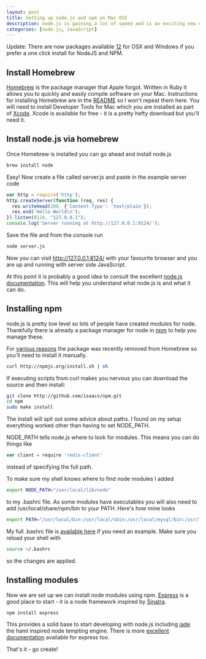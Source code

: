 ```yaml
--- 
layout: post
title: Setting up node.js and npm on Mac OSX
description: node.js is gaining a lot of speed and is an exciting new development framework. Here's a quick overview of how to get node.js working on OSX along with npm, the package manager for node. 
categories: [node.js, JavaScript]
---
```


Update: There are now packages available [12] for OSX and Windows if you prefer a one click install for NodeJS and NPM.

## Install Homebrew

[Homebrew][1] is the package manager that Apple forgot. Written in Ruby it allows you to quickly and easily compile software on your Mac. Instructions for installing Homebrew are in the [README][2] so I won't repeat them here. You will need to install Developer Tools for Mac which you are installed as part of [Xcode][3]. Xcode is available for free - it is a pretty hefty download but you'll need it.

## Install node.js via homebrew

Once Homebrew is installed you can go ahead and install node.js

``` bash 
brew install node
```

Easy! Now create a file called server.js and paste in the example server code

``` javascript 
var http = require('http');
http.createServer(function (req, res) {
  res.writeHead(200, {'Content-Type': 'text/plain'});
  res.end('Hello World\n');
}).listen(8124, "127.0.0.1");
console.log('Server running at http://127.0.0.1:8124/');
```

Save the file and from the console run

``` bash 
node server.js
```

Now you can visit http://127.0.0.1:8124/ with your favourite browser and you are up and running with server side JavaScript.

At this point it is probably a good idea to consult the excellent [node.js documentation][4]. This will help you understand what node.js is and what it can do. 

## Installing npm

node.js is pretty low level so lots of people have created modules for node. Thankfully there is already a package manager for node in [npm][5] to help you manage these.

For [various reasons][10] the package was recently removed from Homebrew so you'll need to install it manually.

``` bash 
curl http://npmjs.org/install.sh | sh
```

If executing scripts from curl makes you nervous you can download the source and then install:

``` bash 
git clone http://github.com/isaacs/npm.git
cd npm
sudo make install
```

The install will spit out some advice about paths. I found on my setup everything worked other than having to set NODE\_PATH. 

NODE\_PATH tells node.js where to look for modules. This means you can do things like 

``` javascript 
var client = require 'redis-client'
```

instead of specifying the full path.

To make sure my shell knows where to find node modules I added 

``` bash 
export NODE_PATH="/usr/local/lib/node"
```

to my .bashrc file. As some modules have executables you will also need to add /usr/local/share/npm/bin to your PATH. Here's how mine looks

``` bash 
export PATH="/usr/local/bin:/usr/local/sbin:/usr/local/mysql/bin:/usr/local/share/npm/bin:$PATH"
```

My full .bashrc file is [available here][11] if you need an example. Make sure you reload your shell with 

``` bash 
source ~/.bashrc
```

so the changes are applied.

## Installing modules

Now we are set up we can install node modules using npm. [Express][6] is a good place to start - it is a node framework inspired by [Sinatra][7]. 

``` bash 
npm install express
```

This provides a solid base to start developing with node.js including [jade][8] the haml inspired node tempting engine. There is more [excellent documentation][9] available for express too.

That's it - go create!

[1]: http://github.com/mxcl/homebrew
[2]: http://github.com/mxcl/homebrew/blob/master/README.md
[3]: http://developer.apple.com/technologies/xcode.html
[4]: http://nodejs.org/api.html
[5]: http://github.com/isaacs/npm
[6]: http://expressjs.com/
[7]: http://www.sinatrarb.com/
[8]: http://jade-lang.com/
[9]: http://expressjs.com/guide.html
[10]: http://blog.izs.me/post/3295261330/on-npm-and-homebrew
[11]: https://github.com/shapeshed/dotfiles/blob/master/bashrc
[12]: http://nodejs.org/#download
